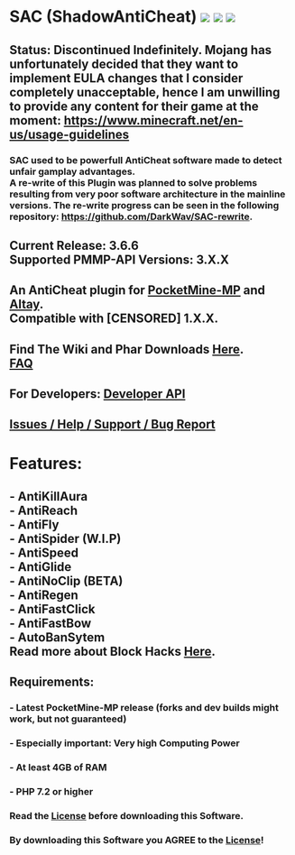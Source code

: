 # SAC (ShadowAntiCheat) [![](https://poggit.pmmp.io/shield.state/ShadowAntiCheat)](https://poggit.pmmp.io/p/ShadowAntiCheat) [![](https://poggit.pmmp.io/ci.shield/DarkWav/SAC/ShadowAntiCheat)](https://poggit.pmmp.io/ci/DarkWav/SAC/ShadowAntiCheat) [![](https://img.shields.io/github/license/DarkWav/SAC.svg?label=License)](https://github.com/DarkWav/SAC/blob/master/LICENSE)

## Status: Discontinued Indefinitely. Mojang has unfortunately decided that they want to implement EULA changes that I consider completely unacceptable, hence I am unwilling to provide any content for their game at the moment: https://www.minecraft.net/en-us/usage-guidelines
### SAC used to be powerfull AntiCheat software made to detect unfair gamplay advantages.<br>A re-write of this Plugin was planned to solve problems resulting from very poor software architecture in the mainline versions. The re-write progress can be seen in the following repository: https://github.com/DarkWav/SAC-rewrite.
## Current Release: 3.6.6<br>Supported PMMP-API Versions: 3.X.X

## An AntiCheat plugin for [PocketMine-MP](https://github.com/pmmp/pocketmine-mp) and [Altay](https://github.com/TuranicTeam/Altay).<br>Compatible with [CENSORED] 1.X.X.

## Find The Wiki and Phar Downloads [Here](https://github.com/DarkWav/ShadowAntiCheat/wiki).<br>[FAQ](https://github.com/DarkWav/SAC/wiki/FAQ)

## For Developers: [Developer API](https://github.com/DarkWav/SAC/wiki/Developer-API)

## [Issues / Help / Support / Bug Report](https://github.com/DarkWav/SAC/issues)

# Features:<br>
## - AntiKillAura<br>- AntiReach<br>- AntiFly<br>- AntiSpider (W.I.P)<br>- AntiSpeed<br>- AntiGlide<br>- AntiNoClip (BETA)<br>- AntiRegen<br>- AntiFastClick<br>- AntiFastBow<br>- AutoBanSytem<br>  Read more about Block Hacks [Here](https://github.com/DarkWav/SAC/wiki/About-Block-Hack-Detection).

## Requirements:
### - Latest PocketMine-MP release (forks and dev builds might work, but not guaranteed)
### - Especially important: Very high Computing Power
### - At least 4GB of RAM
### - PHP 7.2 or higher

### Read the [License](https://github.com/DarkWav/ShadowAntiCheat/blob/master/LICENSE) before downloading this Software.
### By downloading this Software you AGREE to the [License](https://github.com/DarkWav/ShadowAntiCheat/blob/master/LICENSE)!

